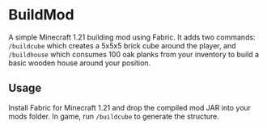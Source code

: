 # BuildMod

A simple Minecraft 1.21 building mod using Fabric. It adds two commands:
`/buildcube` which creates a 5x5x5 brick cube around the player, and
`/buildhouse` which consumes 100 oak planks from your inventory to build a
basic wooden house around your position.

## Usage

Install Fabric for Minecraft 1.21 and drop the compiled mod JAR into your mods
folder. In game, run `/buildcube` to generate the structure.
